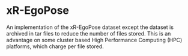 # xR-EgoPose
 An implementation of the xR-EgoPose dataset except the dataset is archived in tar files to reduce the number of files stored.  This is an advantage on some cluster based High Performance Computing (HPC) platforms, which charge per file stored.
